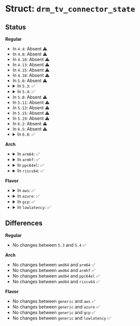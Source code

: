 # Struct: <code>drm_tv_connector_state</code>

## Status
<b>Regular</b>
<ul>
<li>
In <code>4.4</code>: Absent ⚠️
</li>
<li>
In <code>4.8</code>: Absent ⚠️
</li>
<li>
In <code>4.10</code>: Absent ⚠️
</li>
<li>
In <code>4.13</code>: Absent ⚠️
</li>
<li>
In <code>4.15</code>: Absent ⚠️
</li>
<li>
In <code>4.18</code>: Absent ⚠️
</li>
<li>
In <code>5.0</code>: Absent ⚠️
</li>
<li>
<details>
<summary>In <code>5.3</code>: ✅</summary>

```c
struct drm_tv_connector_state {
    enum drm_mode_subconnector subconnector;
    struct drm_connector_tv_margins margins;
    unsigned int mode;
    unsigned int brightness;
    unsigned int contrast;
    unsigned int flicker_reduction;
    unsigned int overscan;
    unsigned int saturation;
    unsigned int hue;
};
```
</details>
</li>
<li>
<details>
<summary>In <code>5.4</code>: ✅</summary>

```c
struct drm_tv_connector_state {
    enum drm_mode_subconnector subconnector;
    struct drm_connector_tv_margins margins;
    unsigned int mode;
    unsigned int brightness;
    unsigned int contrast;
    unsigned int flicker_reduction;
    unsigned int overscan;
    unsigned int saturation;
    unsigned int hue;
};
```
</details>
</li>
<li>
In <code>5.8</code>: Absent ⚠️
</li>
<li>
In <code>5.11</code>: Absent ⚠️
</li>
<li>
In <code>5.13</code>: Absent ⚠️
</li>
<li>
In <code>5.15</code>: Absent ⚠️
</li>
<li>
In <code>5.19</code>: Absent ⚠️
</li>
<li>
In <code>6.2</code>: Absent ⚠️
</li>
<li>
In <code>6.5</code>: Absent ⚠️
</li>
<li>
<details>
<summary>In <code>6.8</code>: ✅</summary>

```c
struct drm_tv_connector_state {
    enum drm_mode_subconnector select_subconnector;
    enum drm_mode_subconnector subconnector;
    struct drm_connector_tv_margins margins;
    unsigned int legacy_mode;
    unsigned int mode;
    unsigned int brightness;
    unsigned int contrast;
    unsigned int flicker_reduction;
    unsigned int overscan;
    unsigned int saturation;
    unsigned int hue;
};
```
</details>
</li>
</ul>
<b>Arch</b>
<ul>
<li>
<details>
<summary>In <code>arm64</code>: ✅</summary>

```c
struct drm_tv_connector_state {
    enum drm_mode_subconnector subconnector;
    struct drm_connector_tv_margins margins;
    unsigned int mode;
    unsigned int brightness;
    unsigned int contrast;
    unsigned int flicker_reduction;
    unsigned int overscan;
    unsigned int saturation;
    unsigned int hue;
};
```
</details>
</li>
<li>
<details>
<summary>In <code>armhf</code>: ✅</summary>

```c
struct drm_tv_connector_state {
    enum drm_mode_subconnector subconnector;
    struct drm_connector_tv_margins margins;
    unsigned int mode;
    unsigned int brightness;
    unsigned int contrast;
    unsigned int flicker_reduction;
    unsigned int overscan;
    unsigned int saturation;
    unsigned int hue;
};
```
</details>
</li>
<li>
<details>
<summary>In <code>ppc64el</code>: ✅</summary>

```c
struct drm_tv_connector_state {
    enum drm_mode_subconnector subconnector;
    struct drm_connector_tv_margins margins;
    unsigned int mode;
    unsigned int brightness;
    unsigned int contrast;
    unsigned int flicker_reduction;
    unsigned int overscan;
    unsigned int saturation;
    unsigned int hue;
};
```
</details>
</li>
<li>
<details>
<summary>In <code>riscv64</code>: ✅</summary>

```c
struct drm_tv_connector_state {
    enum drm_mode_subconnector subconnector;
    struct drm_connector_tv_margins margins;
    unsigned int mode;
    unsigned int brightness;
    unsigned int contrast;
    unsigned int flicker_reduction;
    unsigned int overscan;
    unsigned int saturation;
    unsigned int hue;
};
```
</details>
</li>
</ul>
<b>Flavor</b>
<ul>
<li>
<details>
<summary>In <code>aws</code>: ✅</summary>

```c
struct drm_tv_connector_state {
    enum drm_mode_subconnector subconnector;
    struct drm_connector_tv_margins margins;
    unsigned int mode;
    unsigned int brightness;
    unsigned int contrast;
    unsigned int flicker_reduction;
    unsigned int overscan;
    unsigned int saturation;
    unsigned int hue;
};
```
</details>
</li>
<li>
<details>
<summary>In <code>azure</code>: ✅</summary>

```c
struct drm_tv_connector_state {
    enum drm_mode_subconnector subconnector;
    struct drm_connector_tv_margins margins;
    unsigned int mode;
    unsigned int brightness;
    unsigned int contrast;
    unsigned int flicker_reduction;
    unsigned int overscan;
    unsigned int saturation;
    unsigned int hue;
};
```
</details>
</li>
<li>
<details>
<summary>In <code>gcp</code>: ✅</summary>

```c
struct drm_tv_connector_state {
    enum drm_mode_subconnector subconnector;
    struct drm_connector_tv_margins margins;
    unsigned int mode;
    unsigned int brightness;
    unsigned int contrast;
    unsigned int flicker_reduction;
    unsigned int overscan;
    unsigned int saturation;
    unsigned int hue;
};
```
</details>
</li>
<li>
<details>
<summary>In <code>lowlatency</code>: ✅</summary>

```c
struct drm_tv_connector_state {
    enum drm_mode_subconnector subconnector;
    struct drm_connector_tv_margins margins;
    unsigned int mode;
    unsigned int brightness;
    unsigned int contrast;
    unsigned int flicker_reduction;
    unsigned int overscan;
    unsigned int saturation;
    unsigned int hue;
};
```
</details>
</li>
</ul>

## Differences
<b>Regular</b>
<ul>
<li>
No changes between <code>5.3</code> and <code>5.4</code> ✅
</li>
</ul>
<b>Arch</b>
<ul>
<li>
No changes between <code>amd64</code> and <code>arm64</code> ✅
</li>
<li>
No changes between <code>amd64</code> and <code>armhf</code> ✅
</li>
<li>
No changes between <code>amd64</code> and <code>ppc64el</code> ✅
</li>
<li>
No changes between <code>amd64</code> and <code>riscv64</code> ✅
</li>
</ul>
<b>Flavor</b>
<ul>
<li>
No changes between <code>generic</code> and <code>aws</code> ✅
</li>
<li>
No changes between <code>generic</code> and <code>azure</code> ✅
</li>
<li>
No changes between <code>generic</code> and <code>gcp</code> ✅
</li>
<li>
No changes between <code>generic</code> and <code>lowlatency</code> ✅
</li>
</ul>
